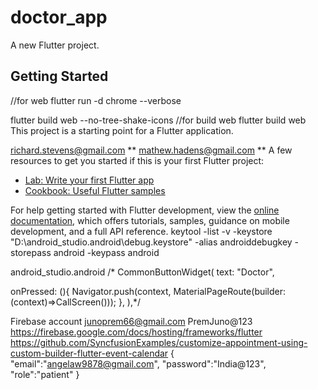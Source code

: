 # doctor_app

A new Flutter project.

## Getting Started
//for web flutter run -d chrome --verbose

flutter build web --no-tree-shake-icons
//for build web
flutter build web  
This project is a starting point for a Flutter application.

richard.stevens@gmail.com
** mathew.hadens@gmail.com **
A few resources to get you started if this is your first Flutter project:

- [Lab: Write your first Flutter app](https://docs.flutter.dev/get-started/codelab)
- [Cookbook: Useful Flutter samples](https://docs.flutter.dev/cookbook)

For help getting started with Flutter development, view the
[online documentation](https://docs.flutter.dev/), which offers tutorials,
samples, guidance on mobile development, and a full API reference.
keytool -list -v -keystore "D:\android_studio\.android\debug.keystore" -alias androiddebugkey -storepass android -keypass android

android_studio\.android
/* CommonButtonWidget(
text: "Doctor",

onPressed: (){
Navigator.push(context, MaterialPageRoute(builder: (context)=>CallScreen()));
},
),*/

Firebase account 
junoprem66@gmail.com 
PremJuno@123 
https://firebase.google.com/docs/hosting/frameworks/flutter
https://github.com/SyncfusionExamples/customize-appointment-using-custom-builder-flutter-event-calendar
{
"email":"angelaw9878@gmail.com",
"password":"India@123",
"role":"patient"
}